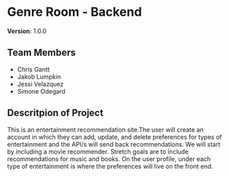 # Genre Room - Backend

**Version**: 1.0.0

## Team Members

- Chris Gantt
- Jakob Lumpkin
- Jessi Velazquez
- Simone Odegard

## Descritpion of Project

This is an entertainment recommendation site.The user will create an account in which they can add, update, and delete preferences for types of entertainment and the API/s will send back recommendations. We will start by including a movie recommender. Stretch goals are to include recommendations for music and books. On the user profile, under each type of entertainment is where the preferences will live on the front end.
